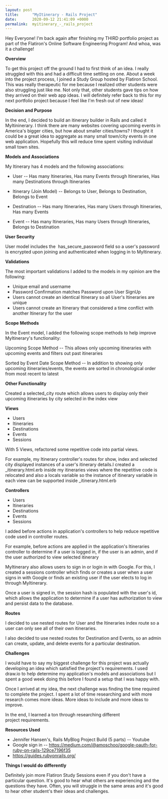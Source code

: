 ```yaml
---
layout: post
title:      "MyItinerary - Rails Project"
date:       2020-09-12 21:41:09 +0000
permalink:  myitinerary_-_rails_project
---
```



Hey Everyone! I'm back again after finishing my THIRD portfolio project as part of the Flatiron's Online Software Engineering Program! And whoa, was it a challenge!

**Overview**

To get this project off the ground I had to first think of an idea. I really struggled with this and had a difficult time settling on one. About a week into the project process, I joined a Study Group hosted by Flatiron School. This was really therapeutic for me because I realized other students were also struggling just like me. Not only that, other students gave tips on how they arrived on their web app ideas. I will definitely refer back to this for my next portfolio project because I feel like I'm fresh out of new ideas!

**Decision and Purpose**

In the end, I decided to build an itinerary builder in Rails and called it MyItininerary. I think there are many websites covering upcoming events in America's bigger cities, but how about smaller cities/towns? I thought it could be a great idea to aggregate as many small town/city events in one web application. Hopefully this will reduce time spent visiting individual small town sites.

**Models and Associations**

My Itinerary has 4 models and the following associations:

* User -- Has many Itineraries, Has many Events through Itineraries, Has many Destinations through Itineraries

* Itinerary (Join Model) -- Belongs to User, Belongs to Destination, Belongs to Event

* Destination -- Has many Itineraries, Has many Users through Itineraries, Has many Events

* Event -- Has many Itineraries, Has many Users through Itineraries, Belongs to Destination

**User Security**

User model includes the  has_secure_password field so a user's password is encrypted upon joining and authenticated when logging in to MyItinerary.

**Validations**

The most important validations I added to the models in my opinion are the following:

* Unique email and username
* Password Confirmation matches Password upon User SignUp
* Users cannot create an identical Itinerary so all User's Itineraries are unique
* Users cannot create an Itinerary that considered a time conflict with another Itinerary for the user

**Scope Methods** 

In the Event model, I added the following scope methods to help improve MyItinerary's functionality:

Upcoming Scope Method -- This allows only upcoming itineraries with upcoming events and filters out past itineraries

Sorted by Event Date Scope Method -- In addition to showing only upcoming itineraries/events, the events are sorted in chronological order from most recent to latest

**Other Functionality**

Created a selected_city route which allows users to display only their upcoming itineraries by city selected in the index view

**Views**

* Users
* Itineraries
* Destinations
* Events
* Sessions

With 5 Views, refactored some repetitive code into partial views.

For example, my Itinerary controller's routes for show, index and selected city displayed instances of a user's itinerary details.I created a _itinerary.html.erb inside my itineraries views where the repetitive code is relocated and also a locals variable so the instance of itinerary variable in each view can be supported inside _itinerary.html.erb

**Controllers**

* Users
* Itineraries
* Destinations
* Events
* Sessions

I added before actions in application's controllers to help reduce repetitive code used in controller routes.

For example, before actions are applied in the application's Itineraries controller to determine if a user is logged in, if the user is an admin, and if the user authorized to view selected itinerary

MyItinerary also allows users to sign in or login in with Google. For this, I created a sessions controller which finds or creates a user when a user signs in with Google or finds an existing user if the user elects to log in through MyItinerary.

Once a user is signed in, the session hash is populated with the user's id, which allows the application to determine if a user has authorization to view and persist data to the database.

**Routes**

I decided to use nested routes for User and the Itineraries index route so a user can only see all of their own itineraries. 

I also decided to use nested routes for Destination and Events, so an admin can create, update, and delete events for a particular destination.

**Challenges**

I would have to say my biggest challenge for this project was actually developing an idea which satisfied the project's requirements. I used draw.io to help determine my application's models and associations but I spent a good week doing this before I found a setup that I was happy with.

Once I arrived at my idea, the next challenge was finding the time required to complete the project. I spent a lot of time researching and with more research comes more ideas. More ideas to include and more ideas to improve.

In the end, I learned a ton through researching different project requirements. 

**Resources Used**

* Jennifer Hansen's, Rails MyBlog Project Build (5 parts) -- Youtube 
* Google sign in -- https://medium.com/@amoschoo/google-oauth-for-ruby-on-rails-129ce7196f35
* https://guides.rubyonrails.org/


**Things I would do differently**

Definitely join more Flatiron Study Sessions even if you don't have a particular question. It's good to hear what others are experiencing and the questions they have. Often, you will struggle in the same areas and it's good to hear other student's their ideas and challenges.
